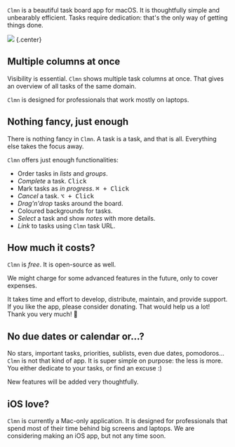 `Clmn` is a beautiful task board app for macOS. It is thoughtfully simple and unbearably efficient. Tasks require dedication: that's the only way of getting things done.

![](clmn1.png)
{.center}

## Multiple columns at once

Visibility is essential. `Clmn` shows multiple task columns at once. That gives an overview of all tasks of the same domain.

`Clmn` is designed for professionals that work mostly on laptops.

## Nothing fancy, just enough

There is nothing fancy in `Clmn`. A task is a task, and that is all. Everything else takes the focus away.

`Clmn` offers just enough functionalities:

- Order tasks in _lists_ and _groups_.
- _Complete_ a task. <kbd>Click</kbd>
- Mark tasks as _in progress_. <kbd>⌘ + Click</kbd>
- _Cancel_ a task. <kbd>⌥ + Click</kbd>
- _Drag'n'drop_ tasks around the board.
- Coloured backgrounds for tasks.
- _Select_ a task and show _notes_ with more details.
- _Link_ to tasks using `Clmn` task URL.

## How much it costs?

`Clmn` is _free_. It is open-source as well.

We might charge for some advanced features in the future, only to cover expenses.

It takes time and effort to develop, distribute, maintain, and provide support. If you like the app, please consider donating. That would help us a lot! Thank you very much! 🙏

## No due dates or calendar or...?

No stars, important tasks, priorities, sublists, even due dates, pomodoros... `Clmn` is not that kind of app. It is super simple on purpose: the less is more. You either dedicate to your tasks, or find an excuse :)

New features will be added very thoughtfully.

## iOS love?

`Clmn` is currently a Mac-only application. It is designed for professionals that spend most of their time behind big screens and laptops. We are considering making an iOS app, but not any time soon.